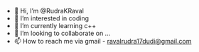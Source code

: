 - 👋 Hi, I’m @RudraKRaval
- 👀 I’m interested in coding
- 🌱 I’m currently learning c++
- 💞️ I’m looking to collaborate on ...
- 📫 How to reach me via gmail - ravalrudra17dudi@gmail.com

<!---
RudraKRaval/RudraKRaval is a ✨ special ✨ repository because its `README.md` (this file) appears on your GitHub profile.
You can click the Preview link to take a look at your changes.
--->
